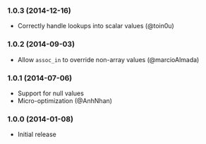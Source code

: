 ### 1.0.3 (2014-12-16)

  * Correctly handle lookups into scalar values (@toin0u)

### 1.0.2 (2014-09-03)

  * Allow `assoc_in` to override non-array values (@marcioAlmada)

### 1.0.1 (2014-07-06)

  * Support for null values
  * Micro-optimization (@AnhNhan)

### 1.0.0 (2014-01-08)

  * Initial release
